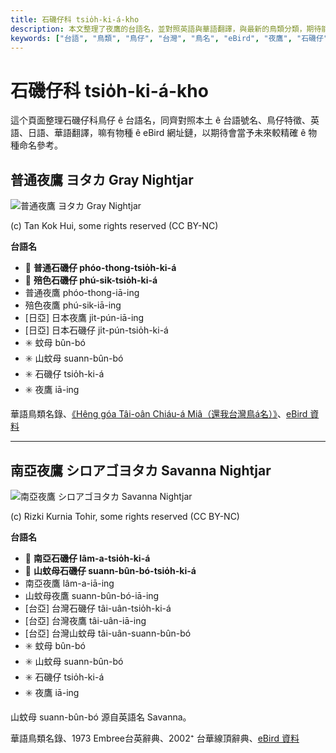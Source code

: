 ```yaml
---
title: 石磯仔科 tsio̍h-ki-á-kho
description: 本文整理了夜鷹的台語名，並對照英語與華語翻譯，與最新的鳥類分類，期待能夠供未來的台語鳥類圖鑑當作參考
keywords: ["台語", "鳥類", "鳥仔", "台灣", "鳥名", "eBird", "夜鷹", "石磯仔"]
---
```


# 石磯仔科 tsio̍h-ki-á-kho

這个頁面整理石磯仔科鳥仔 ê 台語名，同齊對照本土 ê 台語號名、鳥仔特徵、英語、日語、華語翻譯，嘛有物種 ê eBird 網址鏈，以期待會當予未來較精確 ê 物種命名參考。

## 普通夜鷹 ヨタカ Gray Nightjar

![普通夜鷹 ヨタカ Gray Nightjar](https://inaturalist-open-data.s3.amazonaws.com/photos/1995164/medium.jpg)

(c) Tan Kok Hui, some rights reserved (CC BY-NC)

**台語名**

- 🎯 **普通石磯仔 phóo-thong-tsio̍h-ki-á**
- 🎯 **殕色石磯仔 phú-sik-tsio̍h-ki-á**
- 普通夜鷹 phóo-thong-iā-ing
- 殕色夜鷹 phú-sik-iā-ing
- [日亞] 日本夜鷹 ji̍t-pún-iā-ing
- [日亞] 日本石磯仔 ji̍t-pún-tsio̍h-ki-á
- ✳️ 蚊母 bûn-bó
- ✳️ 山蚊母 suann-bûn-bó
- ✳️ 石磯仔 tsio̍h-ki-á
- ✳️ 夜鷹 iā-ing

華語鳥類名錄、[《Hêng góa Tâi-oân Chiáu-á Miâ（還我台灣鳥á名）》](https://siaulahjih.github.io/TaiOanChiauA/)、[eBird 資料](https://ebird.org/species/grynig1)

---

## 南亞夜鷹 シロアゴヨタカ Savanna Nightjar

![南亞夜鷹 シロアゴヨタカ Savanna Nightjar](https://inaturalist-open-data.s3.amazonaws.com/photos/54773042/medium.jpg)

(c) Rizki Kurnia Tohir, some rights reserved (CC BY-NC)

**台語名**

- 🎯 **南亞石磯仔 lâm-a-tsio̍h-ki-á**
- 🎯 **山蚊母石磯仔 suann-bûn-bó-tsio̍h-ki-á**
- 南亞夜鷹 lâm-a-iā-ing
- 山蚊母夜鷹 suann-bûn-bó-iā-ing
- [台亞] 台灣石磯仔 tâi-uân-tsio̍h-ki-á
- [台亞] 台灣夜鷹 tâi-uân-iā-ing
- [台亞] 台灣山蚊母 tâi-uân-suann-bûn-bó
- ✳️ 蚊母 bûn-bó
- ✳️ 山蚊母 suann-bûn-bó
- ✳️ 石磯仔 tsio̍h-ki-á
- ✳️ 夜鷹 iā-ing

山蚊母 suann-bûn-bó 源自英語名 Savanna。

華語鳥類名錄、1973 Embree台英辭典、2002⁺ 台華線頂辭典、[eBird 資料](https://ebird.org/species/savnig1)
